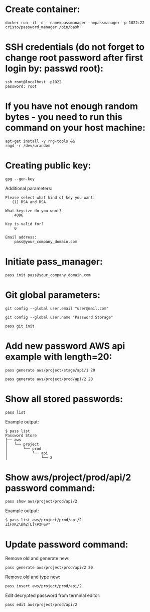 # Create container:
```
docker run -it -d --name=passmanager -h=passmanager -p 1022:22 cristo/password_manager /bin/bash
```

# SSH credentials (do not forget to change root password after first login by: passwd root):
```
ssh root@localhost -p1022
password: root
```

# If you have not enough random bytes - you need to run this command on your host machine:
```
apt-get install -y rng-tools &&
rngd -r /dev/urandom
```

# Creating public key:
```
gpg --gen-key 
```
Additional parameters:
```
Please select what kind of key you want:
   (1) RSA and RSA
```

```
What keysize do you want?
    4096
```

```
Key is valid for? 
    0
```

```
Email address: 
    pass@your_company_domain.com
```

# Initiate pass_manager:
```
pass init pass@your_company_domain.com
```

# Git global parameters:
```
git config --global user.email "user@mail.com"
```
```
git config --global user.name "Password Storage"
```
```
pass git init
```

# Add new password AWS api example with length=20:
```
pass generate aws/project/stage/api/1 20
```
```
pass generate aws/project/prod/api/2 20
```

# Show all stored passwords:
```
pass list
```
Example output:
```
$ pass list
Password Store
├── aws
│   └── project
│       └── prod
│           └── api
│               └── 2

```

# Show aws/project/prod/api/2 password command:
```
pass show aws/project/prod/api/2
```
Example output:
```
$ pass list aws/project/prod/api/2
ZiFXK2\Bm2TL]\#zP&v*

```

# Update password command:
Remove old and generate new:
```
pass generate aws/project/prod/api/2 20
```
Remove old and type new:
```
pass insert aws/project/prod/api/2
```
Edit decrypted password from terminal editor:
```
pass edit aws/project/prod/api/2
```